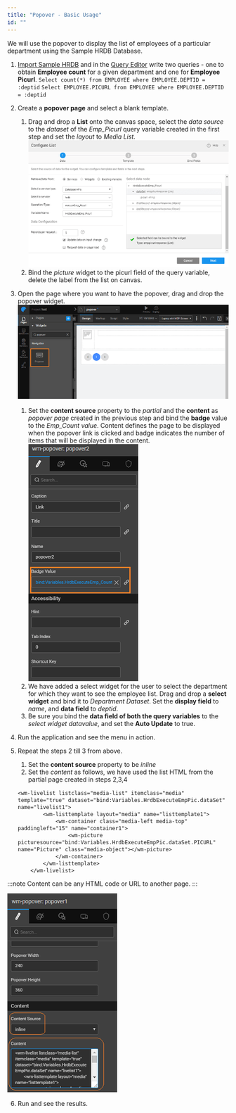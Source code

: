 ```yaml
---
title: "Popover - Basic Usage"
id: ""
---
```


We will use the popover to display the list of employees of a particular department using the Sample HRDB Database.

1. [Import Sample HRDB](/learn/app-development/services/database-services/working-with-databases/) and in the [Query Editor](/learn/app-development/services/database-services/working-with-queries) write two queries - one to obtain **Employee count** for a given department and one for **Employee Picurl**. `Select count(*) from EMPLOYEE where EMPLOYEE.DEPTID = :deptid` `Select EMPLOYEE.PICURL from EMPLOYEE where EMPLOYEE.DEPTID = :deptid`
2. Create a **popover page** and select a blank template.
    1. Drag and drop a **List** onto the canvas space, select the _data source_ to the _dataset_ of the _Emp_Picurl_ query variable created in the first step and set the _layout_ to _Media List. [![](/learn/assets/popover_configurelist.png)](/learn/assets/popover_configurelist.png)_
    2. Bind the _picture_ widget to the picurl field of the query variable, delete the label from the list on canvas.
3. Open the page where you want to have the popover, drag and drop the popover widget. [![](/learn/assets/popover_drag.png)](/learn/assets/popover_drag.png)
    1. Set the **content source** property to the _partial_ and the **content** as _popover page_ created in the previous step and bind the **badge** value to the _Emp_Count value_. Content defines the page to be displayed when the popover link is clicked and badge indicates the number of items that will be displayed in the content. [![](/learn/assets/popover_badgevalue.png)](/learn/assets/popover_badgevalue.png)
    2. We have added a select widget for the user to select the department for which they want to see the employee list. Drag and drop a **select widget** and bind it to _Department Dataset_. Set the **display field** to _name_, and **data field** to _deptid_.
    3. Be sure you bind the **data field of both the query variables** to the _select widget datavalue_, and set the **Auto Update** to true.
4. Run the application and see the menu in action.
5. Repeat the steps 2 till 3 from above.
    1. Set the **content source** property to be _inline_
    2. Set the _content_ as follows, we have used the list HTML from the partial page created in steps 2,3,4
    
    ```
    <wm-livelist listclass="media-list" itemclass="media" template="true" dataset="bind:Variables.HrdbExecuteEmpPic.dataSet" name="livelist1">
            <wm-listtemplate layout="media" name="listtemplate1">
                <wm-container class="media-left media-top" paddingleft="15" name="container1">
                    <wm-picture picturesource="bind:Variables.HrdbExecuteEmpPic.dataSet.PICURL" name="Picture" class="media-object"></wm-picture>
                </wm-container>
            </wm-listtemplate>
        </wm-livelist>
    ```

:::note
Content can be any HTML code or URL to another page. 
:::

[![](/learn/assets/popover_link2.png)](/learn/assets/popover_link2.png)

6. Run and see the results.

